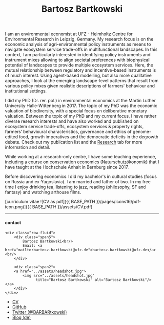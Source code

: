 ﻿---
layout: frontpage
title: Bartosz Bartkowski
description: Bartosz Bartkowski is an environmental economist at UFZ - Helmholtz Centre for Environmental Research.
keywords: environmental economics, agri-environmental policy, soil governance, ecological economics
---

I am an environmental economist at UFZ - Helmholtz Centre for Environmental Research in Leipzig, Germany. My research focus is on the economic analysis of agri-environmental policy instruments as means to navigate ecosystem service trade-offs in multifunctional landscapes. In this context, I am particularly interested in identifying policy instruments and instrument mixes allowing to align societal preferences with biophysical potential of landscapes to provide multiple ecosystem services. Here, the mutual relationship between regulatory and incentive-based instruments is of much interest. Using agent-based modelling, but also more qualitative approaches, I look at the emerging landscape-level patterns that result from various policy mixes given realistic descriptions of farmers' behaviour and institutional settings.

I did my PhD (Dr. rer. pol.) in environmental economics at the Martin Luther University Halle-Wittenberg in 2017. The topic of my PhD was the economic valuation of biodiversity, with a special focus on deliberative monetary valuation. Between the topic of my PhD and my current focus, I have rather diverse research interests and have also worked and published on ecosystem service trade-offs, ecosystem services & property rights, farmers' behavioural characteristics, governance and ethics of genome-edited food, growth imperatives and the democratic deficits in the degrowth debate. Check out my publication list and the <a href="https://bartoszbartk.github.io/pages/research.html">Research</a> tab for more information and detail.

While working at a research-only centre, I have some teaching experience, including a course on conservation economics (Naturschutzökonomik) that I have taught at the Hochschule Anhalt in Bernburg since 2017.

Before discovering economics I did my bachelor's in cultural studies (focus on Russia and ex-Yugoslavia). I am married and father of two. In my free time I enjoy drinking tea, listening to jazz, reading (philosophy, SF and fantasy) and watching arthouse films.

[curriculum vitae ![CV as pdf]({{ BASE_PATH }}/pages/icons16/pdf-icon.png)]({{ BASE_PATH }}/assets/CV.pdf)<br/>


---


<div class="container">
<h4><a name="contact"></a>contact</h4>

    <div class="row-fluid">
        <div class="span5">
            Bartosz Bartkowski<br/>
            Email: <a href="mailto:bartosz.bartkowski@ufz.de">bartosz.bartkowski@ufz.de</a><br/>
        </div>

        <div class="span2">
        <a href="../assets/headshot.jpg">
            <img src="../assets/headshot.jpg"
                  title="Bartosz Bartkowski" alt="Bartosz Bartkowski"/></a>
        </div>
    </div>
</div>

<div class="navbar">
  <div class="navbar-inner">
      <ul class="nav">
          <li><a href="{{ BASE_PATH }}/assets/CV.pdf">CV</a></li>
          <li><a href="https://github.com/BartoszBartk">GitHub</a></li>
          <li><a href="https://twitter.com/BARBARtkowski">Twitter (@BARBARtkowski)</a></li>
		  <li><a href="https://skeptischeoekonomie.wordpress.com">Blog (de)</a></li>
      </ul>
  </div>
</div>